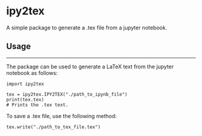 # ipy2tex

A simple package to generate a .tex file from a jupyter notebook.

## Usage
---
The package can be used to generate a LaTeX text from the jupyter notebook as follows:
```
import ipy2tex

tex = ipy2tex.IPY2TEX("./path_to_ipynb_file")
print(tex.tex)
# Prints the .tex text.
```

To save a .tex file, use the following method:
```
tex.write("./path_to_tex_file.tex")
```

